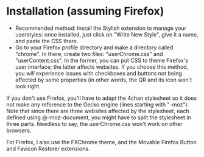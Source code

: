 Installation (assuming Firefox)
===============================

* Recommended method: Install the Stylish extension to manage your userstyles: once installed, just click on "Write New Style", give it a name, and paste the CSS there.
* Go to your Firefox profile directory and make a directory called "chrome". In there, create two files: "userChrome.css" and "userContent.css". In the former, you can put CSS to theme Firefox's user interface; the latter affects websites. If you choose this method, you *will* experience issues with checkboxes and buttons not being affected by some properties (in other words, the QR and its icon won't look right.

If you don't use Firefox, you'll have to adapt the 4chan stylesheet so it does not make any reference to the Gecko engine (lines starting with "-moz"). Note that since there are three websites affected by the stylesheet, each defined using @-moz-document, you might have to split the stylesheet in three parts. Needless to say, the userChrome.css won't work on other browsers.

For Firefox, I also use the FXChrome theme, and the Movable Firefox Button and Favicon Restorer extensions.
